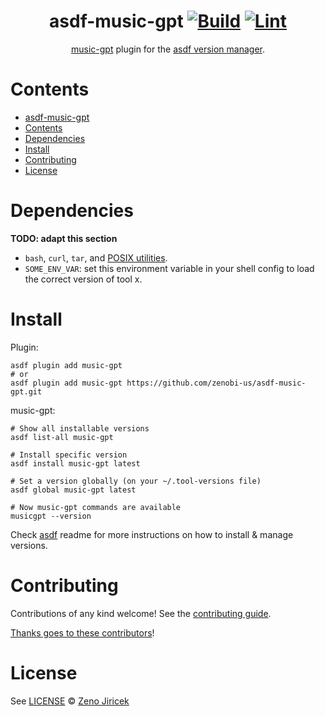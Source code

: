 <div align="center">

# asdf-music-gpt [![Build](https://github.com/zenobi-us/asdf-music-gpt/actions/workflows/build.yml/badge.svg)](https://github.com/zenobi-us/asdf-music-gpt/actions/workflows/build.yml) [![Lint](https://github.com/zenobi-us/asdf-music-gpt/actions/workflows/lint.yml/badge.svg)](https://github.com/zenobi-us/asdf-music-gpt/actions/workflows/lint.yml)

[music-gpt](https://github.com/gabotechs/MusicGPT) plugin for the [asdf version manager](https://asdf-vm.com).

</div>

# Contents

- [asdf-music-gpt  ](#asdf-music-gpt--)
- [Contents](#contents)
- [Dependencies](#dependencies)
- [Install](#install)
- [Contributing](#contributing)
- [License](#license)

# Dependencies

**TODO: adapt this section**

- `bash`, `curl`, `tar`, and [POSIX utilities](https://pubs.opengroup.org/onlinepubs/9699919799/idx/utilities.html).
- `SOME_ENV_VAR`: set this environment variable in your shell config to load the correct version of tool x.

# Install

Plugin:

```shell
asdf plugin add music-gpt
# or
asdf plugin add music-gpt https://github.com/zenobi-us/asdf-music-gpt.git
```

music-gpt:

```shell
# Show all installable versions
asdf list-all music-gpt

# Install specific version
asdf install music-gpt latest

# Set a version globally (on your ~/.tool-versions file)
asdf global music-gpt latest

# Now music-gpt commands are available
musicgpt --version
```

Check [asdf](https://github.com/asdf-vm/asdf) readme for more instructions on how to
install & manage versions.

# Contributing

Contributions of any kind welcome! See the [contributing guide](contributing.md).

[Thanks goes to these contributors](https://github.com/zenobi-us/asdf-music-gpt/graphs/contributors)!

# License

See [LICENSE](LICENSE) © [Zeno Jiricek](https://github.com/zenobi-us/)
